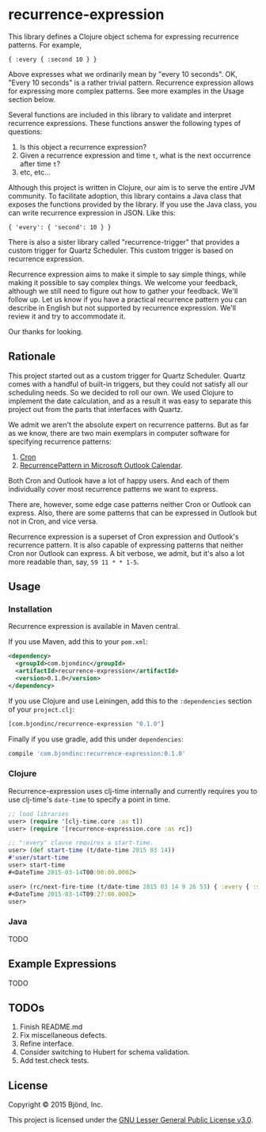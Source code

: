 # recurrence-expression

This library defines a Clojure object schema for expressing recurrence
patterns.  For example,

```
{ :every { :second 10 } }
```
Above expresses what we ordinarily mean by "every 10 seconds".  OK, "Every
10 seconds" is a rather trivial pattern.  Recurrence expression allows
for expressing more complex patterns.  See more examples in the Usage
section below.

Several functions are included in this library to validate and
interpret recurrence expressions.  These functions answer the
following types of questions:

1. Is this object a recurrence expression?
2. Given a recurrence expression and time `t`, what is the next
occurrence after time `t`?
3. etc, etc...

Although this project is written in Clojure, our aim is to serve the
entire JVM community.  To facilitate adoption, this library contains a
Java class that exposes the functions provided by the library.
If you use the Java class, you can write recurrence expression in
JSON.  Like this:

```
{ 'every': { 'second': 10 } }
```
There is also a sister library called "recurrence-trigger" that
provides a custom trigger for Quartz Scheduler.  This custom trigger
is based on recurrence expression.

Recurrence expression aims to make it simple to say simple things,
while making it possible to say complex things.  We welcome your
feedback, although we still need to figure out how to gather your
feedback.  We'll follow up.  Let us know if you have a practical
recurrence pattern you can describe in English but not supported by
recurrence expression.  We'll review it and try to accommodate it.

Our thanks for looking.

## Rationale

This project started out as a custom trigger for Quartz Scheduler.
Quartz comes with a handful of built-in triggers, but they could not
satisfy all our scheduling needs.  So we decided to roll our own.  We
used Clojure to implement the date calculation, and as a result it was
easy to separate this project out from the parts that interfaces with
Quartz.

We admit we aren't the absolute expert on recurrence patterns.  But as
far as we know, there are two main exemplars in computer software for
specifying recurrence patterns:

1. [Cron](http://en.wikipedia.org/wiki/Cron)
2. [RecurrencePattern in Microsoft Outlook Calendar](https://msdn.microsoft.com/en-us/library/microsoft.office.interop.outlook.recurrencepattern(v=office.15).aspx).

Both Cron and Outlook have a lot of happy users.  And each of them
individually cover most recurrence patterns we want to express.

There are, however, some edge case patterns neither Cron or Outlook
can express.  Also, there are some patterns that can be expressed in
Outlook but not in Cron, and vice versa.

Recurrence expression is a superset of Cron expression and Outlook's
recurrence pattern.  It is also capable of expressing patterns that
neither Cron nor Outlook can express.  A bit verbose, we admit, but
it's also a lot more readable than, say, `59 11 * * 1-5`.

## Usage

### Installation

Recurrence expression is available in Maven central.

If you use Maven, add this to your `pom.xml`:

```xml
<dependency>
  <groupId>com.bjondinc</groupId>
  <artifactId>recurrence-expression</artifactId>
  <version>0.1.0</version>
</dependency>
```

If you use Clojure and use Leiningen, add this to the `:dependencies`
section of your `project.clj`:

```clojure
[com.bjondinc/recurrence-expression "0.1.0"]
```

Finally if you use gradle, add this under `dependencies`:

```gradle
compile 'com.bjondinc:recurrence-expression:0.1.0'
```

### Clojure

Recurrence-expression uses clj-time internally and currently requires you to use
clj-time's `date-time` to specify a point in time.

```clojure
;; load libraries
user> (require '[clj-time.core :as t])
user> (require '[recurrence-expression.core :as rc])

;; ":every" clause requires a start-time.
user> (def start-time (t/date-time 2015 03 14))
#'user/start-time
user> start-time
#<DateTime 2015-03-14T00:00:00.000Z>

user> (rc/next-fire-time (t/date-time 2015 03 14 9 26 53) { :every { :second 10 }} start-time)
#<DateTime 2015-03-14T09:27:00.000Z>
user>
```
### Java

TODO

## Example Expressions

TODO

## TODOs

1. Finish README.md
1. Fix miscellaneous defects.
1. Refine interface.
1. Consider switching to Hubert for schema validation.
1. Add test.check tests.

## License

Copyright &copy; 2015 Bjönd, Inc.

This project is licensed under the [GNU Lesser General Public License v3.0][license].

[license]: http://www.gnu.org/licenses/lgpl-3.0.txt
